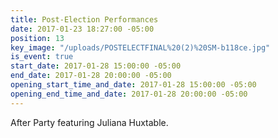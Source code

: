 ```yaml
---
title: Post-Election Performances
date: 2017-01-23 18:27:00 -05:00
position: 13
key_image: "/uploads/POSTELECTFINAL%20(2)%20SM-b118ce.jpg"
is_event: true
start_date: 2017-01-28 15:00:00 -05:00
end_date: 2017-01-28 20:00:00 -05:00
opening_start_time_and_date: 2017-01-28 15:00:00 -05:00
opening_end_time_and_date: 2017-01-28 20:00:00 -05:00
---
```


After Party featuring Juliana Huxtable. 